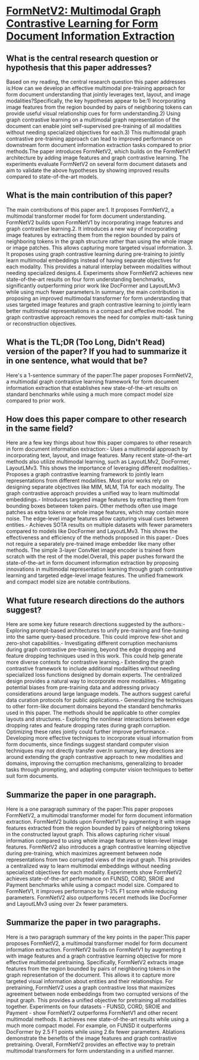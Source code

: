 # [FormNetV2: Multimodal Graph Contrastive Learning for Form Document   Information Extraction](https://arxiv.org/abs/2305.02549)

## What is the central research question or hypothesis that this paper addresses?

Based on my reading, the central research question this paper addresses is:How can we develop an effective multimodal pre-training approach for form document understanding that jointly leverages text, layout, and image modalities?Specifically, the key hypotheses appear to be:1) Incorporating image features from the region bounded by pairs of neighboring tokens can provide useful visual relationship cues for form understanding.2) Using graph contrastive learning on a multimodal graph representation of the document can enable joint self-supervised pre-training of all modalities without needing specialized objectives for each.3) This multimodal graph contrastive pre-training approach can lead to improved performance on downstream form document information extraction tasks compared to prior methods.The paper introduces FormNetV2, which builds on the FormNetV1 architecture by adding image features and graph contrastive learning. The experiments evaluate FormNetV2 on several form document datasets and aim to validate the above hypotheses by showing improved results compared to state-of-the-art models.


## What is the main contribution of this paper?

The main contributions of this paper are:1. It proposes FormNetV2, a multimodal transformer model for form document understanding. FormNetV2 builds upon FormNetV1 by incorporating image features and graph contrastive learning.2. It introduces a new way of incorporating image features by extracting them from the region bounded by pairs of neighboring tokens in the graph structure rather than using the whole image or image patches. This allows capturing more targeted visual information. 3. It proposes using graph contrastive learning during pre-training to jointly learn multimodal embeddings instead of having separate objectives for each modality. This provides a natural interplay between modalities without needing specialized designs.4. Experiments show FormNetV2 achieves new state-of-the-art results on four form understanding benchmarks, significantly outperforming prior work like DocFormer and LayoutLMv3 while using much fewer parameters.In summary, the main contribution is proposing an improved multimodal transformer for form understanding that uses targeted image features and graph contrastive learning to jointly learn better multimodal representations in a compact and effective model. The graph contrastive approach removes the need for complex multi-task tuning or reconstruction objectives.


## What is the TL;DR (Too Long, Didn't Read) version of the paper? If you had to summarize it in one sentence, what would that be?

Here's a 1-sentence summary of the paper:The paper proposes FormNetV2, a multimodal graph contrastive learning framework for form document information extraction that establishes new state-of-the-art results on standard benchmarks while using a much more compact model size compared to prior work.


## How does this paper compare to other research in the same field?

Here are a few key things about how this paper compares to other research in form document information extraction:- Uses a multimodal approach by incorporating text, layout, and image features. Many recent state-of-the-art methods also utilize multimodal learning, such as LayoutLMv2, DocFormer, LayoutLMv3. This shows the importance of leveraging different modalities.- Proposes a graph contrastive learning framework to jointly learn representations from different modalities. Most prior works rely on designing separate objectives like MIM, MLM, TIA for each modality. The graph contrastive approach provides a unified way to learn multimodal embeddings.- Introduces targeted image features by extracting them from bounding boxes between token pairs. Other methods often use image patches as extra tokens or whole image features, which may contain more noise. The edge-level image features allow capturing visual cues between entities.- Achieves SOTA results on multiple datasets with fewer parameters compared to models like DocFormer and LayoutLMv3. This shows the effectiveness and efficiency of the methods proposed in this paper.- Does not require a separately pre-trained image embedder like many other methods. The simple 3-layer ConvNet image encoder is trained from scratch with the rest of the model.Overall, this paper pushes forward the state-of-the-art in form document information extraction by proposing innovations in multimodal representation learning through graph contrastive learning and targeted edge-level image features. The unified framework and compact model size are notable contributions.


## What future research directions do the authors suggest?

Here are some key future research directions suggested by the authors:- Exploring prompt-based architectures to unify pre-training and fine-tuning into the same query-based procedure. This could improve few-shot and zero-shot capabilities.- Investigating different corruption mechanisms during graph contrastive pre-training, beyond the edge dropping and feature dropping techniques used in this work. This could help generate more diverse contexts for contrastive learning.- Extending the graph contrastive framework to include additional modalities without needing specialized loss functions designed by domain experts. The centralized design provides a natural way to incorporate more modalities.- Mitigating potential biases from pre-training data and addressing privacy considerations around large language models. The authors suggest careful data curation protocols for public applications.- Generalizing the techniques to other form-like document domains beyond the standard benchmarks used in this paper. The methods should be applicable to other complex layouts and structures.- Exploring the nonlinear interactions between edge dropping rates and feature dropping rates during graph corruption. Optimizing these rates jointly could further improve performance.- Developing more effective techniques to incorporate visual information from form documents, since findings suggest standard computer vision techniques may not directly transfer over.In summary, key directions are around extending the graph contrastive approach to new modalities and domains, improving the corruption mechanisms, generalizing to broader tasks through prompting, and adapting computer vision techniques to better suit form documents.


## Summarize the paper in one paragraph.

Here is a one paragraph summary of the paper:This paper proposes FormNetV2, a multimodal transformer model for form document information extraction. FormNetV2 builds upon FormNetV1 by augmenting it with image features extracted from the region bounded by pairs of neighboring tokens in the constructed layout graph. This allows capturing richer visual information compared to using whole image features or token-level image features. FormNetV2 also introduces a graph contrastive learning objective during pre-training, which maximizes agreement between node representations from two corrupted views of the input graph. This provides a centralized way to learn multimodal embeddings without needing specialized objectives for each modality. Experiments show FormNetV2 achieves state-of-the-art performance on FUNSD, CORD, SROIE and Payment benchmarks while using a compact model size. Compared to FormNetV1, it improves performance by 1-3% F1 score while reducing parameters. FormNetV2 also outperforms recent methods like DocFormer and LayoutLMv3 using over 2x fewer parameters.


## Summarize the paper in two paragraphs.

Here is a two paragraph summary of the key points in the paper:This paper proposes FormNetV2, a multimodal transformer model for form document information extraction. FormNetV2 builds on FormNetV1 by augmenting it with image features and a graph contrastive learning objective for more effective multimodal pretraining. Specifically, FormNetV2 extracts image features from the region bounded by pairs of neighboring tokens in the graph representation of the document. This allows it to capture more targeted visual information about entities and their relationships. For pretraining, FormNetV2 uses a graph contrastive loss that maximizes agreement between node embeddings from two corrupted versions of the input graph. This provides a unified objective for pretraining all modalities together. Experiments on four datasets - FUNSD, CORD, SROIE and Payment - show FormNetV2 outperforms FormNetV1 and other recent multimodal methods. It achieves new state-of-the-art results while using a much more compact model. For example, on FUNSD it outperforms DocFormer by 2.5 F1 points while using 2.6x fewer parameters. Ablations demonstrate the benefits of the image features and graph contrastive pretraining. Overall, FormNetV2 provides an effective way to pretrain multimodal transformers for form understanding in a unified manner.
